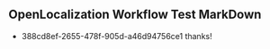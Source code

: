 ## OpenLocalization Workflow Test MarkDown
* 388cd8ef-2655-478f-905d-a46d94756ce1 thanks!

<!--HONumber=Aug16_HO5-->


